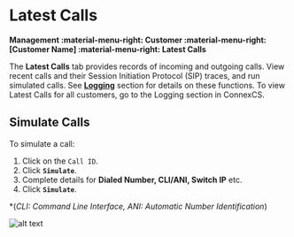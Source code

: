 # Latest Calls
**Management :material-menu-right: Customer :material-menu-right: [Customer Name] :material-menu-right: Latest Calls**

The **Latest Calls** tab provides records of incoming and outgoing calls. View recent calls and their Session Initiation Protocol (SIP) traces, and run simulated calls. See [**Logging**](https://docs.connexcs.com/logging/) section for details on these functions. To view Latest Calls for all customers, go to the Logging section in ConnexCS. 

## Simulate Calls
To simulate a call: 

1. Click on the `Call ID`.
2. Click **`Simulate`**.
3. Complete details for **Dialed Number, CLI/ANI, Switch IP** etc.
4. Click **`Simulate`**.

*(*CLI: Command Line Interface, ANI: Automatic Number Identification*)

![alt text][simulate-call]

[simulate-call]: /customer/img/52.png "Simulate Call"

